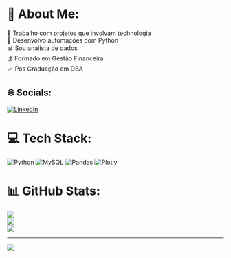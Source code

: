 # 💫 About Me:
🔭 Trabalho com projetos que involvam technologia<br>🤝 Desenvolvo automações com Python<br>📊 Sou analista de dados<br>💰 Formado em Gestão Financeira<br>📈 Pós Graduação em DBA


## 🌐 Socials:
[![LinkedIn](https://img.shields.io/badge/LinkedIn-%230077B5.svg?logo=linkedin&logoColor=white)](https://linkedin.com/in/https://www.linkedin.com/in/mateusschenkel) 

# 💻 Tech Stack:
![Python](https://img.shields.io/badge/python-3670A0?style=plastic&logo=python&logoColor=ffdd54) ![MySQL](https://img.shields.io/badge/mysql-%2300000f.svg?style=plastic&logo=mysql&logoColor=white) ![Pandas](https://img.shields.io/badge/pandas-%23150458.svg?style=plastic&logo=pandas&logoColor=white) ![Plotly](https://img.shields.io/badge/Plotly-%233F4F75.svg?style=plastic&logo=plotly&logoColor=white)
# 📊 GitHub Stats:
![](https://github-readme-stats.vercel.app/api?username=Mateus-Schenkel&theme=blue-green&hide_border=false&include_all_commits=false&count_private=false)<br/>
![](https://github-readme-streak-stats.herokuapp.com/?user=Mateus-Schenkel&theme=blue-green&hide_border=false)<br/>
![](https://github-readme-stats.vercel.app/api/top-langs/?username=Mateus-Schenkel&theme=blue-green&hide_border=false&include_all_commits=false&count_private=false&layout=compact)

---
[![](https://visitcount.itsvg.in/api?id=Mateus-Schenkel&icon=2&color=1)](https://visitcount.itsvg.in)

<!-- Proudly created with GPRM ( https://gprm.itsvg.in ) -->